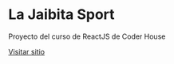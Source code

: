 # La Jaibita Sport

Proyecto del curso de ReactJS de Coder House

[Visitar sitio](https://gallant-newton-7d7d0e.netlify.app/)
